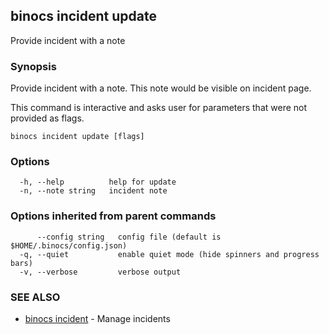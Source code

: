 ## binocs incident update

Provide incident with a note

### Synopsis


Provide incident with a note. This note would be visible on incident page.

This command is interactive and asks user for parameters that were not provided as flags.


```
binocs incident update [flags]
```

### Options

```
  -h, --help          help for update
  -n, --note string   incident note
```

### Options inherited from parent commands

```
      --config string   config file (default is $HOME/.binocs/config.json)
  -q, --quiet           enable quiet mode (hide spinners and progress bars)
  -v, --verbose         verbose output
```

### SEE ALSO

* [binocs incident](binocs_incident.md)	 - Manage incidents

